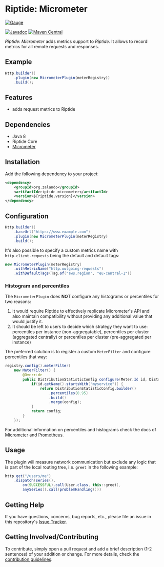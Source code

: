 # Riptide: Micrometer

[![Gauge](../docs/gauge.jpg)](https://pixabay.com/en/pressure-gauge-meter-water-column-2644531/)

[![Javadoc](https://www.javadoc.io/badge/org.zalando/riptide-micrometer.svg)](http://www.javadoc.io/doc/org.zalando/riptide-micrometer)
[![Maven Central](https://img.shields.io/maven-central/v/org.zalando/riptide-micrometer.svg)](https://maven-badges.herokuapp.com/maven-central/org.zalando/riptide-micrometer)

*Riptide: Micrometer* adds metrics support to *Riptide*. It allows to record metrics for all remote requests and responses. 

## Example

```java
Http.builder()
    .plugin(new MicrometerPlugin(meterRegistry))
    .build();
```

## Features

- adds request metrics to Riptide

## Dependencies

- Java 8
- Riptide Core
- [Micrometer](https://micrometer.io/)

## Installation

Add the following dependency to your project:

```xml
<dependency>
    <groupId>org.zalando</groupId>
    <artifactId>riptide-micrometer</artifactId>
    <version>${riptide.version}</version>
</dependency>
```

## Configuration

```java
Http.builder()
    .baseUrl("https://www.example.com")
    .plugin(new MicrometerPlugin(meterRegistry)
    .build();
```

It's also possible to specify a custom metrics name with `http.client.requests` being the default
and default tags:

```java
new MicrometerPlugin(meterRegistry)
    .withMetricName("http.outgoing-requests")
    .withDefaultTags(Tag.of("aws.region", "eu-central-1"))
```

### Histogram and percentiles

The `MicrometerPlugin` does **NOT** configure any histograms or percentiles for two reasons:

1. It would require Riptide to effectively replicate Micrometer's API and also maintain compatibility without providing any additional value that would justify it.
2. It should be left to users to decide which strategy they want to use: percentiles per instance (non-aggregatable), percentiles per cluster (aggregated centrally) or percentiles per cluster (pre-aggregated per instance)

The preferred solution is to register a custom `MeterFilter` and configure percentiles that way:

```java
registry.config().meterFilter(
    new MeterFilter() {
        @Override
        public DistributionStatisticConfig configure(Meter.Id id, DistributionStatisticConfig config) {
            if(id.getName().startsWith("myservice")) {
                return DistributionStatisticConfig.builder()
                    .percentiles(0.95)
                    .build()
                    .merge(config);
            }
            return config;
        }
    });
```
For additional information on percentiles and histograms check the docs of [Micrometer](https://micrometer.io/docs/concepts#_histograms_and_percentiles) and [Prometheus](https://prometheus.io/docs/practices/histograms/).

## Usage

The plugin will measure network communication but exclude any logic that is part of the local routing tree, i.e. `greet`
in the following example:

```java
http.get("/users/me")
    .dispatch(series(),
        on(SUCCESSFUL).call(User.class, this::greet),
        anySeries().call(problemHandling()))
```

## Getting Help

If you have questions, concerns, bug reports, etc., please file an issue in this repository's [Issue Tracker](../../../../issues).

## Getting Involved/Contributing

To contribute, simply open a pull request and add a brief description (1-2 sentences) of your addition or change. For
more details, check the [contribution guidelines](../.github/CONTRIBUTING.md).
